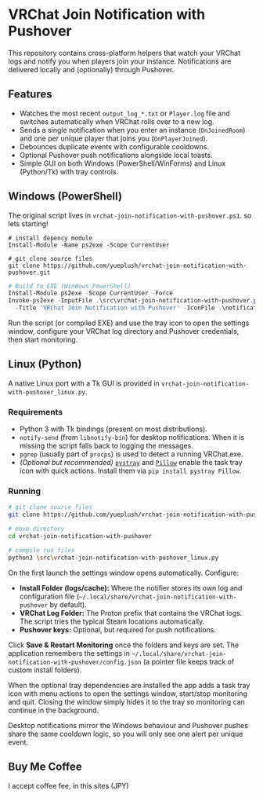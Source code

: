 # VRChat Join Notification with Pushover

This repository contains cross-platform helpers that watch your VRChat logs and
notify you when players join your instance. Notifications are delivered locally
and (optionally) through Pushover.

## Features

- Watches the most recent `output_log_*.txt` or `Player.log` file and switches
  automatically when VRChat rolls over to a new log.
- Sends a single notification when you enter an instance (`OnJoinedRoom`) and
  one per unique player that joins you (`OnPlayerJoined`).
- Debounces duplicate events with configurable cooldowns.
- Optional Pushover push notifications alongside local toasts.
- Simple GUI on both Windows (PowerShell/WinForms) and Linux (Python/Tk) with tray controls.

## Windows (PowerShell)

The original script lives in `vrchat-join-notification-with-pushover.ps1`.
so lets starting!

```powershell(depency)
# install depency module
Install-Module -Name ps2exe -Scope CurrentUser
```

```powershell(git clone)
# git clone source files
git clone https://github.com/yueplush/vrchat-join-notification-with-pushover.git
```

```powershell
# Build to EXE (Windows PowerShell)
Install-Module ps2exe -Scope CurrentUser -Force
Invoke-ps2exe -InputFile .\src\vrchat-join-notification-with-pushover.ps1 -OutputFile .\vrchat-join-notification-with-pushover.exe `
  -Title 'VRChat Join Notification with Pushover' -IconFile .\notification.ico -NoConsole -STA -x64
```

Run the script (or compiled EXE) and use the tray icon to open the settings
window, configure your VRChat log directory and Pushover credentials, then
start monitoring.

## Linux (Python)

A native Linux port with a Tk GUI is provided in
`vrchat-join-notification-with-pushover_linux.py`.

### Requirements

- Python 3 with Tk bindings (present on most distributions).
- `notify-send` (from `libnotify-bin`) for desktop notifications. When it is
  missing the script falls back to logging the messages.
- `pgrep` (usually part of `procps`) is used to detect a running VRChat.exe.
- *(Optional but recommended)* [`pystray`](https://pypi.org/project/pystray/) and
  [`Pillow`](https://pypi.org/project/Pillow/) enable the task tray icon with
  quick actions. Install them via `pip install pystray Pillow`.

### Running

```bash
# git clone source files
git clone https://github.com/yueplush/vrchat-join-notification-with-pushover.git
```

```bash
# move directory
cd vrchat-join-notification-with-pushover
```

```bash
# compile run files
python3 \src\vrchat-join-notification-with-pushover_linux.py
```

On the first launch the settings window opens automatically. Configure:

- **Install Folder (logs/cache):** Where the notifier stores its own log and
  configuration file (`~/.local/share/vrchat-join-notification-with-pushover` by default).
- **VRChat Log Folder:** The Proton prefix that contains the VRChat logs. The
  script tries the typical Steam locations automatically.
- **Pushover keys:** Optional, but required for push notifications.

Click **Save & Restart Monitoring** once the folders and keys are set. The
application remembers the settings in
`~/.local/share/vrchat-join-notification-with-pushover/config.json` (a pointer file keeps track of
custom install folders).

When the optional tray dependencies are installed the app adds a task tray icon
with menu actions to open the settings window, start/stop monitoring and quit.
Closing the window simply hides it to the tray so monitoring can continue in
the background.

Desktop notifications mirror the Windows behaviour and Pushover pushes share
the same cooldown logic, so you will only see one alert per unique event.

## Buy Me Coffee
I accept coffee fee, in this sites (JPY)
